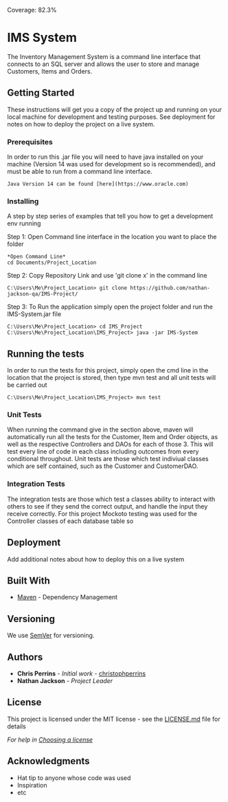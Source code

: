 Coverage: 82.3%
# IMS System

The Inventory Management System is a command line interface that connects to an SQL server and allows the user to store and manage Customers, Items and Orders.

## Getting Started

These instructions will get you a copy of the project up and running on your local machine for development and testing purposes. See deployment for notes on how to deploy the project on a live system.

### Prerequisites

In order to run this .jar file you will need to have java installed on your machine (Version 14 was used for development so is recommended), and must be able to run from a command line interface.

```
Java Version 14 can be found [here](https://www.oracle.com)
```

### Installing

A step by step series of examples that tell you how to get a development env running

Step 1: Open Command line interface in the location you want to place the folder

```
*Open Command Line*
cd Documents/Project_Location
```

Step 2: Copy Repository Link and use 'git clone x' in the command line

```
C:\Users\Me\Project_Location> git clone https://github.com/nathan-jackson-qa/IMS-Project/
```

Step 3: To Run the application simply open the project folder and run the IMS-System.jar file

```
C:\Users\Me\Project_Location> cd IMS_Project
C:\Users\Me\Project_Location\IMS_Project> java -jar IMS-System
```

## Running the tests

In order to run the tests for this project, simply open the cmd line in the location that the project is stored, then type mvn test and all unit tests will be carried out

```
C:\Users\Me\Project_Location\IMS_Project> mvn test
```

### Unit Tests 

When running the command give in the section above, maven will automatically run all the tests for the Customer, Item and Order objects, as well as the respective Controllers and DAOs for each of those 3. This will test every line of code in each class including outcomes from every conditional throughout. Unit tests are those which test indiviual classes which are self contained, such as the Customer and CustomerDAO.

### Integration Tests

The integration tests are those which test a classes ability to interact with others to see if they send the correct output, and handle the input they receive correctly. For this project Mockoto testing was used for the Controller classes of each database table so 

## Deployment

Add additional notes about how to deploy this on a live system

## Built With

* [Maven](https://maven.apache.org/) - Dependency Management

## Versioning

We use [SemVer](http://semver.org/) for versioning.

## Authors

* **Chris Perrins** - *Initial work* - [christophperrins](https://github.com/christophperrins)
* **Nathan Jackson** - *Project Leader*

## License

This project is licensed under the MIT license - see the [LICENSE.md](LICENSE.md) file for details 

*For help in [Choosing a license](https://choosealicense.com/)*

## Acknowledgments

* Hat tip to anyone whose code was used
* Inspiration
* etc
